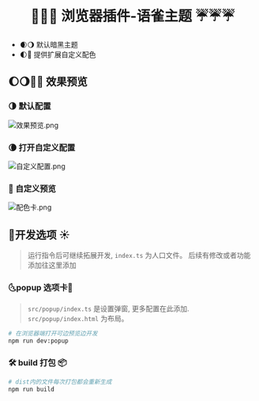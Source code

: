<h1 align="center">🌈🌈🌈 浏览器插件-语雀主题 ☔☔☔</h1>

 - 🌒🌖 默认暗黑主题
 - 🌓🌚 提供扩展自定义配色
 
 ## 🌔🌖🌙🌚 效果预览
  ### 🌗 默认配置
 ![效果预览.png](https://cdn.nlark.com/yuque/0/2022/png/21516253/1669364365779-5a758985-ed8e-428b-a4ae-18d38082d6d1.png#averageHue=%23252627&clientId=uc4c78aee-0524-4&crop=0&crop=0&crop=1&crop=1&from=paste&height=800&id=u409ab838&margin=%5Bobject%20Object%5D&name=%E5%BE%AE%E4%BF%A1%E6%88%AA%E5%9B%BE_20221125154641.png&originHeight=800&originWidth=1280&originalType=binary&ratio=1&rotation=0&showTitle=false&size=59632&status=done&style=none&taskId=u4e1ba091-2282-4d1b-9345-bb3aea52162&title=&width=1280)

### 🌘 打开自定义配置
![自定义配置.png](https://cdn.nlark.com/yuque/0/2022/png/21516253/1669364376053-b22fa454-2462-4833-a252-965a6548603f.png#averageHue=%232e2f32&clientId=uc4c78aee-0524-4&crop=0&crop=0&crop=1&crop=1&from=paste&height=800&id=u9c7fba72&margin=%5Bobject%20Object%5D&name=%E5%BE%AE%E4%BF%A1%E6%88%AA%E5%9B%BE_20221125154811.png&originHeight=800&originWidth=1280&originalType=binary&ratio=1&rotation=0&showTitle=false&size=148703&status=done&style=none&taskId=ua5983f79-967b-464d-8fa5-edc65fb2df8&title=&width=1280)

 ### 🌚 自定义预览
![配色卡.png](https://cdn.nlark.com/yuque/0/2022/png/21516253/1669364372250-a23bb634-8455-4725-b8ad-039ba01b14c0.png#averageHue=%23375d84&clientId=uc4c78aee-0524-4&crop=0&crop=0&crop=1&crop=1&from=paste&height=800&id=u31e0ee63&margin=%5Bobject%20Object%5D&name=%E5%BE%AE%E4%BF%A1%E5%9B%BE%E7%89%87_20221125154747.png&originHeight=800&originWidth=1280&originalType=binary&ratio=1&rotation=0&showTitle=false&size=149237&status=done&style=none&taskId=u7ad780c8-c779-4c18-b70e-b9d1e27d12f&title=&width=1280)

 ## 🌠开发选项 ☀️
 > 运行指令后可继续拓展开发, `index.ts` 为人口文件。 后续有修改或者功能添加往这里添加
 
 ### 🌜popup 选项卡🌛
 > `src/popup/index.ts` 是设置弹窗, 更多配置在此添加. `src/popup/index.html` 为布局。
 ```sh
 # 在浏览器端打开可边预览边开发
 npm run dev:popup
 ```
 
### 🛠️ build 打包 📦
```sh
# dist内的文件每次打包都会重新生成
npm run build
```
